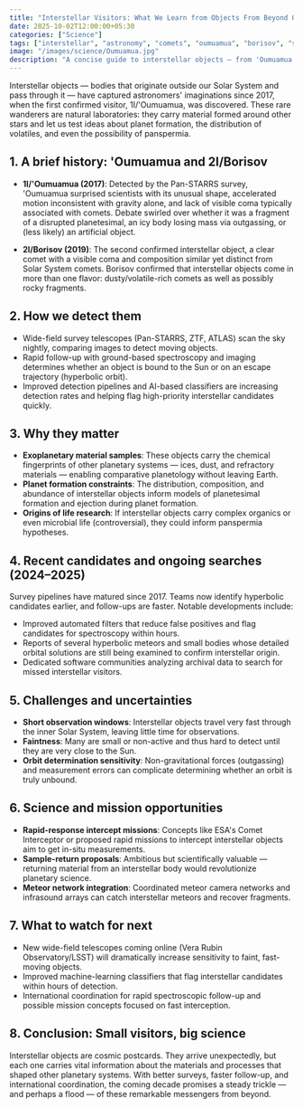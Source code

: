 ```yaml
---
title: "Interstellar Visitors: What We Learn from Objects From Beyond Our Solar System"
date: 2025-10-02T12:00:00+05:30
categories: ["Science"]
tags: ["interstellar", "astronomy", "comets", "oumuamua", "borisov", "space-missions"]
image: "/images/science/Oumuamua.jpg"
description: "A concise guide to interstellar objects — from 'Oumuamua and 2I/Borisov to recent candidates — why they matter and how we can study them."
---
```



Interstellar objects — bodies that originate outside our Solar System and pass through it — have captured astronomers' imaginations since 2017, when the first confirmed visitor, 1I/'Oumuamua, was discovered. These rare wanderers are natural laboratories: they carry material formed around other stars and let us test ideas about planet formation, the distribution of volatiles, and even the possibility of panspermia.

## 1. A brief history: 'Oumuamua and 2I/Borisov

- **1I/'Oumuamua (2017)**: Detected by the Pan-STARRS survey, 'Oumuamua surprised scientists with its unusual shape, accelerated motion inconsistent with gravity alone, and lack of visible coma typically associated with comets. Debate swirled over whether it was a fragment of a disrupted planetesimal, an icy body losing mass via outgassing, or (less likely) an artificial object.

- **2I/Borisov (2019)**: The second confirmed interstellar object, a clear comet with a visible coma and composition similar yet distinct from Solar System comets. Borisov confirmed that interstellar objects come in more than one flavor: dusty/volatile-rich comets as well as possibly rocky fragments.

## 2. How we detect them

- Wide-field survey telescopes (Pan-STARRS, ZTF, ATLAS) scan the sky nightly, comparing images to detect moving objects.
- Rapid follow-up with ground-based spectroscopy and imaging determines whether an object is bound to the Sun or on an escape trajectory (hyperbolic orbit).
- Improved detection pipelines and AI-based classifiers are increasing detection rates and helping flag high-priority interstellar candidates quickly.

## 3. Why they matter

- **Exoplanetary material samples**: These objects carry the chemical fingerprints of other planetary systems — ices, dust, and refractory materials — enabling comparative planetology without leaving Earth.
- **Planet formation constraints**: The distribution, composition, and abundance of interstellar objects inform models of planetesimal formation and ejection during planet formation.
- **Origins of life research**: If interstellar objects carry complex organics or even microbial life (controversial), they could inform panspermia hypotheses.

## 4. Recent candidates and ongoing searches (2024–2025)

Survey pipelines have matured since 2017. Teams now identify hyperbolic candidates earlier, and follow-ups are faster. Notable developments include:
- Improved automated filters that reduce false positives and flag candidates for spectroscopy within hours.
- Reports of several hyperbolic meteors and small bodies whose detailed orbital solutions are still being examined to confirm interstellar origin.
- Dedicated software communities analyzing archival data to search for missed interstellar visitors.

## 5. Challenges and uncertainties

- **Short observation windows**: Interstellar objects travel very fast through the inner Solar System, leaving little time for observations.
- **Faintness**: Many are small or non-active and thus hard to detect until they are very close to the Sun.
- **Orbit determination sensitivity**: Non-gravitational forces (outgassing) and measurement errors can complicate determining whether an orbit is truly unbound.

## 6. Science and mission opportunities

- **Rapid-response intercept missions**: Concepts like ESA's Comet Interceptor or proposed rapid missions to intercept interstellar objects aim to get in-situ measurements.
- **Sample-return proposals**: Ambitious but scientifically valuable — returning material from an interstellar body would revolutionize planetary science.
- **Meteor network integration**: Coordinated meteor camera networks and infrasound arrays can catch interstellar meteors and recover fragments.

## 7. What to watch for next

- New wide-field telescopes coming online (Vera Rubin Observatory/LSST) will dramatically increase sensitivity to faint, fast-moving objects.
- Improved machine-learning classifiers that flag interstellar candidates within hours of detection.
- International coordination for rapid spectroscopic follow-up and possible mission concepts focused on fast interception.

## 8. Conclusion: Small visitors, big science

Interstellar objects are cosmic postcards. They arrive unexpectedly, but each one carries vital information about the materials and processes that shaped other planetary systems. With better surveys, faster follow-up, and international coordination, the coming decade promises a steady trickle — and perhaps a flood — of these remarkable messengers from beyond.